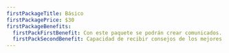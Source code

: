 ```yaml
---
firstPackageTitle: Básico
firstPackagePrice: $30
firstPackageBenefits:
  firstPackFirstBenefit: Con este paquete se podrán crear comunicados.
  firstPackSecondBenefit: Capacidad de recibir consejos de los mejores comunicadores.
---
```

